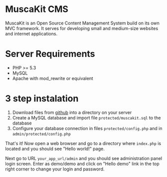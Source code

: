 MuscaKit CMS
============

MuscaKit is an Open Source Content Management System build on its own MVC framework. It serves for developing small and medium-size websites and internet applications. 

# Server Requirements

- PHP >= 5.3
- MySQL
- Apache with mod_rewrite or equivalent

# 3 step instalation

1. Download files from [github](https://github.com/kubamarkiewicz/MuscaKit-App) into a directory on your server
2. Create a MySQL database and import file `protected/muscakit.sql` to the database
3. Configure your database connection in files `protected/config.php` and in `admin/protected/config.php`

That's it! Now open a web browser and go to a directory where `index.php` is located and you should see "Hello world!" page.

Next go to URL `your_app_url/admin` and you should see administration panel login screen. Enter as demo/demo and click on "Hello demo" link in the top right corner to change your login and password. 
